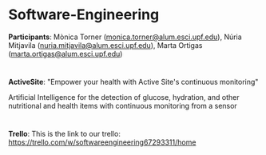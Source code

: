# Software-Engineering

**Participants**: Mònica Torner (monica.torner@alum.esci.upf.edu), Núria Mitjavila (nuria.mitjavila@alum.esci.upf.edu), Marta Ortigas (marta.ortigas@alum.esci.upf.edu)
#
**ActiveSite**: "Empower your health with Active Site's continuous monitoring"

Artificial Intelligence for the detection of glucose, hydration, and other nutritional and health items with continuous monitoring from a sensor

#
**Trello**: This is the link to our trello: https://trello.com/w/softwareengineering67293311/home
